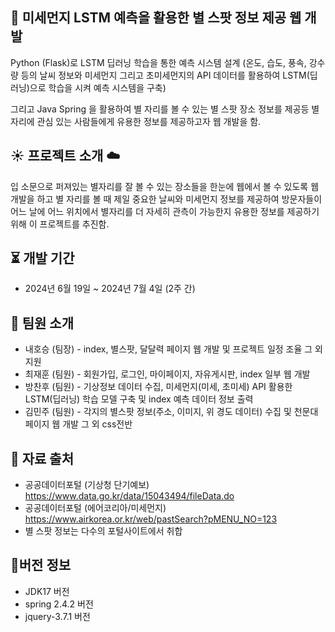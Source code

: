 ## :star2: 미세먼지 LSTM 예측을 활용한 별 스팟 정보 제공 웹 개발
Python (Flask)로 LSTM 딥러닝 학습을 통한 예측 시스템 설계 
(온도, 습도, 풍속, 강수량 등의 날씨 정보와 미세먼지 그리고 초미세먼지의 API 데이터를 활용하여 LSTM(딥러닝)으로 학습을 시켜 예측 시스템을 구축)

그리고 Java Spring 을 활용하여 별 자리를 볼 수 있는 별 스팟 장소 정보를 제공등
별 자리에 관심 있는 사람들에게 유용한 정보를 제공하고자 웹 개발을 함.


## :sunny: 프로젝트 소개 :cloud:
입 소문으로 퍼져있는 별자리를 잘 볼 수 있는 장소들을 한눈에 웹에서 볼 수 있도록 웹 개발을 하고
별 자리를 볼 때 제일 중요한 날씨와 미세먼지 정보를 제공하여 방문자들이 어느 날에 어느 위치에서
별자리를 더 자세히 관측이 가능한지 유용한 정보를 제공하기 위해 이 프로젝트를 추진함.


## :hourglass_flowing_sand: 개발 기간
*  2024년 6월 19일 ~ 2024년 7월 4일 (2주 간)


## :information_desk_person: 팀원 소개
* 내호승 (팀장) - index, 별스팟, 달달력 페이지 웹 개발 및 프로젝트 일정 조율 그 외 지원 
* 최재훈 (팀원) - 회원가입, 로그인, 마이페이지, 자유게시판, index 일부 웹 개발
* 방찬후 (팀원) - 기상정보 데이터 수집, 미세먼지(미세, 초미세) API 활용한 LSTM(딥러닝) 학습 모델 구축 및 index 예측 데이터 정보 출력
* 김민주 (팀원) - 각지의 별스팟 정보(주소, 이미지, 위 경도 데이터) 수집 및 천문대 페이지 웹 개발 그 외 css전반


## :floppy_disk: 자료 출처
* 공공데이터포털 (기상청 단기예보) https://www.data.go.kr/data/15043494/fileData.do
* 공공데이터포털 (에어코리아/미세먼지) https://www.airkorea.or.kr/web/pastSearch?pMENU_NO=123
* 별 스팟 정보는 다수의 포털사이트에서 취합

## :mag_right:버전 정보
* JDK17 버전
* spring 2.4.2 버전
* jquery-3.7.1 버전
